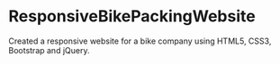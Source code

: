 # ResponsiveBikePackingWebsite
Created a responsive website for a bike company using HTML5, CSS3, Bootstrap and jQuery. 

